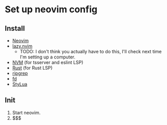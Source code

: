 # Set up neovim config

## Install

- [Neovim](https://github.com/neovim/neovim/wiki/Building-Neovim)
- [lazy.nvim](https://github.com/folke/lazy.nvim)
  - TODO: I don't think you actually have to do this, I'll check next time I'm setting up a computer.
- [NVM](https://github.com/nvm-sh/nvm) (for tsserver and eslint LSP)
- [Rust](https://doc.rust-lang.org/cargo/getting-started/installation.html) (for Rust LSP)
- [ripgrep](https://github.com/BurntSushi/ripgrep#installation)
- [fd](https://github.com/sharkdp/fd#installation)
- [StyLua](https://github.com/JohnnyMorganz/StyLua?tab=readme-ov-file#installation)

## Init

1. Start neovim.
2. $$$

